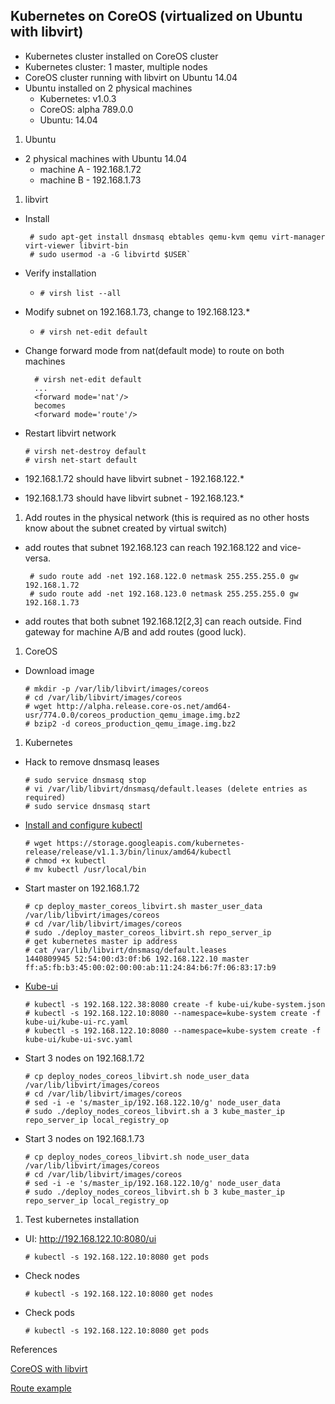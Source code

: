 ## Kubernetes on CoreOS (virtualized on Ubuntu with libvirt)

 - Kubernetes cluster installed on CoreOS cluster
 - Kubernetes cluster: 1 master, multiple nodes
 - CoreOS cluster running with libvirt on Ubuntu 14.04
 - Ubuntu installed on 2 physical machines
   - Kubernetes: v1.0.3
   - CoreOS: alpha 789.0.0
   - Ubuntu: 14.04

1. Ubuntu
 - 2 physical machines with Ubuntu 14.04
    * machine A - 192.168.1.72
    * machine B - 192.168.1.73
1. libvirt
 - Install

    ```
     # sudo apt-get install dnsmasq ebtables qemu-kvm qemu virt-manager virt-viewer libvirt-bin
     # sudo usermod -a -G libvirtd $USER`
    ```
 - Verify installation
   * `# virsh list --all`
 - Modify subnet on 192.168.1.73, change to 192.168.123.*
   * `# virsh net-edit default`
 - Change forward mode from nat(default mode) to route on both machines

    ```
      # virsh net-edit default
      ...
      <forward mode='nat'/>
      becomes
      <forward mode='route'/>
    ```
 - Restart libvirt network

    ```
    # virsh net-destroy default
    # virsh net-start default
    ```
 - 192.168.1.72 should have libvirt subnet - 192.168.122.*
 - 192.168.1.73 should have libvirt subnet - 192.168.123.*

1. Add routes in the physical network (this is required as no other hosts know about the subnet created by virtual switch)
 - add routes that subnet 192.168.123 can reach 192.168.122 and vice-versa.

    ```
     # sudo route add -net 192.168.122.0 netmask 255.255.255.0 gw 192.168.1.72
     # sudo route add -net 192.168.123.0 netmask 255.255.255.0 gw 192.168.1.73
    ```
 - add routes that both subnet 192.168.12[2,3] can reach outside. Find gateway for machine A/B and add routes (good luck).

1. CoreOS
 - Download image

    ```
    # mkdir -p /var/lib/libvirt/images/coreos
    # cd /var/lib/libvirt/images/coreos
    # wget http://alpha.release.core-os.net/amd64-usr/774.0.0/coreos_production_qemu_image.img.bz2
    # bzip2 -d coreos_production_qemu_image.img.bz2
    ```
1. Kubernetes
 - Hack to remove dnsmasq leases
    ```
    # sudo service dnsmasq stop
    # vi /var/lib/libvirt/dnsmasq/default.leases (delete entries as required)
    # sudo service dnsmasq start
    ```
    
 - [Install and configure kubectl][1]
    ```
   # wget https://storage.googleapis.com/kubernetes-release/release/v1.1.3/bin/linux/amd64/kubectl
   # chmod +x kubectl
   # mv kubectl /usr/local/bin
    ```
    
 - Start master on 192.168.1.72
    ```
    # cp deploy_master_coreos_libvirt.sh master_user_data  /var/lib/libvirt/images/coreos
    # cd /var/lib/libvirt/images/coreos
    # sudo ./deploy_master_coreos_libvirt.sh repo_server_ip
    # get kubernetes master ip address
    # cat /var/lib/libvirt/dnsmasq/default.leases
    1440809945 52:54:00:d3:0f:b6 192.168.122.10 master ff:a5:fb:b3:45:00:02:00:00:ab:11:24:84:b6:7f:06:83:17:b9
    ```
 - [Kube-ui](https://github.com/kubernetes/kubernetes/tree/v1.1.3/cluster/addons/kube-ui)

    ```
    # kubectl -s 192.168.122.38:8080 create -f kube-ui/kube-system.json
    # kubectl -s 192.168.122.10:8080 --namespace=kube-system create -f kube-ui/kube-ui-rc.yaml
    # kubectl -s 192.168.122.10:8080 --namespace=kube-system create -f kube-ui/kube-ui-svc.yaml
    ```
 - Start 3 nodes on 192.168.1.72

    ```
    # cp deploy_nodes_coreos_libvirt.sh node_user_data  /var/lib/libvirt/images/coreos
    # cd /var/lib/libvirt/images/coreos
    # sed -i -e 's/master_ip/192.168.122.10/g' node_user_data
    # sudo ./deploy_nodes_coreos_libvirt.sh a 3 kube_master_ip repo_server_ip local_registry_op
    ```
 - Start 3 nodes on 192.168.1.73

    ```
    # cp deploy_nodes_coreos_libvirt.sh node_user_data  /var/lib/libvirt/images/coreos
    # cd /var/lib/libvirt/images/coreos
    # sed -i -e 's/master_ip/192.168.122.10/g' node_user_data
    # sudo ./deploy_nodes_coreos_libvirt.sh b 3 kube_master_ip repo_server_ip local_registry_op
    ```
 
1. Test kubernetes installation
 * UI: http://192.168.122.10:8080/ui
 
     ```
     # kubectl -s 192.168.122.10:8080 get pods
     ```
 * Check nodes

     ```
     # kubectl -s 192.168.122.10:8080 get nodes
     ```
 * Check pods
 
     ```
     # kubectl -s 192.168.122.10:8080 get pods
     ```


References

[CoreOS with libvirt](https://coreos.com/os/docs/latest/booting-with-libvirt.html)

[Route example](http://www.thegeekstuff.com/2012/04/route-examples/)

[1]:https://coreos.com/kubernetes/docs/latest/configure-kubectl.html

